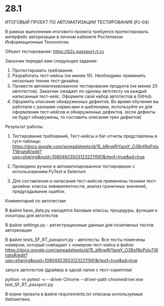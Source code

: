 # 28.1
 ИТОГОВЫЙ ПРОЕКТ ПО АВТОМАТИЗАЦИИ ТЕСТИРОВАНИЯ (PJ-04)
 
В рамках выполнения итогового проекта требуется протестировать интерфейс авторизации в личном кабинете Ростелеком Информационные Технологии.

Объект тестирования: https://b2c.passport.rt.ru

Заказчик передал вам следующее задание:

1. Протестировать требования.
2. Разработать тест-кейсы (не менее 15). Необходимо применить несколько техник тест-дизайна.
3. Провести автоматизированное тестирование продукта (не менее 20 автотестов). Заказчик ожидает по одному автотесту на каждый написанный тест-кейс. Оформите свой набор автотестов в GitHub.
4. Оформить описание обнаруженных дефектов. Во время обучения вы работали с разными сервисами и шаблонами, используйте их для оформления тест-кейсов и обнаруженных дефектов. (если дефекты не будут обнаружены, то составить описание трех дефектов)

Результат работы:

1. Тестирование требований, Тест-кейсы и баг-отчеты представлены в гугл-таблице: https://docs.google.com/spreadsheets/d/15_bRnwRjYazeY_O38of8pPxIuTWnatsR/edit?usp=sharing&ouid=108049235031232211561&rtpof=true&sd=true
2. Проведено ручное и автоматизированное тестирование с использованием PyTest и Selenium

3. Для составления и написания тест-кейсов применены техники тест-дизайна: классы эквивалентности, анализ граничных значений, предугадывание ошибок.

Комментарий по автотестам:

В файле base_data.py находятся базовые классы, процедуры, функции и локаторы для автотестов

В файле settings.py - регистрационные данные для позитивных тестов авторизации

В файле tests_SF_RT_passport.py - автотесты. Все тесты помечены номером, который совпадает с номером тест-кейса в файле: https://docs.google.com/spreadsheets/d/15_bRnwRjYazeY_O38of8pPxIuTWnatsR/edit?usp=sharing&ouid=108049235031232211561&rtpof=true&sd=true

запуск автотестов (драйвер в одной папке с тест-скриптом)

python -m pytest -v --driver Chrome --driver-path chromedriver.exe test_SF_RT_passport.py

В корне проекта в файле requirements.txt описаны используемые библиотеки.
